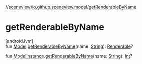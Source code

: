 //[sceneview](../../index.md)/[io.github.sceneview.model](index.md)/[getRenderableByName](get-renderable-by-name.md)

# getRenderableByName

[androidJvm]\
fun [Model](index.md#1227607086%2FClasslikes%2F-1571379623).[getRenderableByName](get-renderable-by-name.md)(name: [String](https://kotlinlang.org/api/latest/jvm/stdlib/kotlin/-string/index.html)): [Renderable](../io.github.sceneview.renderable/index.md#286838466%2FClasslikes%2F-1571379623)?

fun [ModelInstance](index.md#1724271641%2FClasslikes%2F-1571379623).[getRenderableByName](get-renderable-by-name.md)(name: [String](https://kotlinlang.org/api/latest/jvm/stdlib/kotlin/-string/index.html)): [Int](https://kotlinlang.org/api/latest/jvm/stdlib/kotlin/-int/index.html)?
